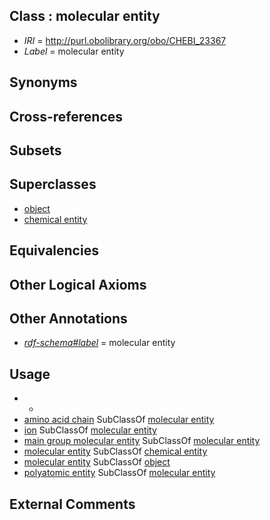 
## Class : molecular entity

 * *IRI* = http://purl.obolibrary.org/obo/CHEBI_23367
 * *Label* = molecular entity

## Synonyms


## Cross-references


## Subsets


## Superclasses

 * [object](../../BFO/30/BFO_0000030.md)
 * [chemical entity](../../CHEBI/31/CHEBI_24431.md)

## Equivalencies


## Other Logical Axioms


## Other Annotations

 * *[rdf-schema#label](../../el/rdf-schema#label.md)* = molecular entity

## Usage

 * -
 * [amino acid chain](../../PR/63/PR_000018263.md) SubClassOf [molecular entity](../../CHEBI/67/CHEBI_23367.md)
 * [ion](../../CHEBI/70/CHEBI_24870.md) SubClassOf [molecular entity](../../CHEBI/67/CHEBI_23367.md)
 * [main group molecular entity](../../CHEBI/79/CHEBI_33579.md) SubClassOf [molecular entity](../../CHEBI/67/CHEBI_23367.md)
 * [molecular entity](../../CHEBI/67/CHEBI_23367.md) SubClassOf [chemical entity](../../CHEBI/31/CHEBI_24431.md)
 * [molecular entity](../../CHEBI/67/CHEBI_23367.md) SubClassOf [object](../../BFO/30/BFO_0000030.md)
 * [polyatomic entity](../../CHEBI/57/CHEBI_36357.md) SubClassOf [molecular entity](../../CHEBI/67/CHEBI_23367.md)

## External Comments

